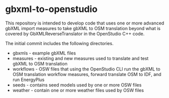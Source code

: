 # gbxml-to-openstudio
This repository is intended to develop code that uses one or more advanced gbXML import measures to take gbXML to OSM translation beyond what is covered by GbXMLReverseTranslator in the OpenStudio C++ code.
 
 The initial commit includes the following directories.
 * gbxmls - example gbXML files
 * measures - existing and new measures used to translate and test gbXML to OSM translation
 * workflows - OSW files that using the OpenStudio CLI run the gbXML to OSM translation workflow measures, forward translate OSM to IDF, and run EnergyPlus
 * seeds - contains seed models used by one or more OSW files
 * weather - contain one or more weather files used by OSW files
